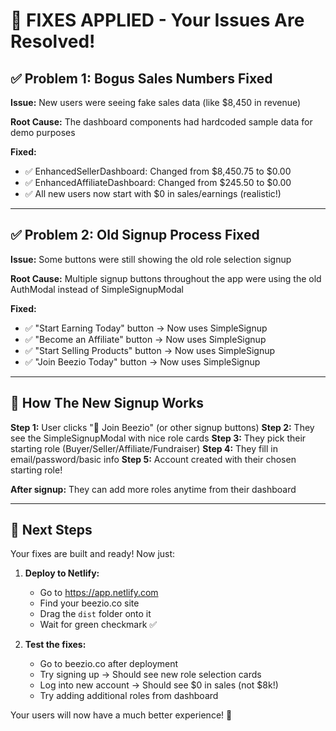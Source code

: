 # 🔧 FIXES APPLIED - Your Issues Are Resolved!

## ✅ **Problem 1: Bogus Sales Numbers Fixed**

**Issue:** New users were seeing fake sales data (like $8,450 in revenue)

**Root Cause:** The dashboard components had hardcoded sample data for demo purposes

**Fixed:** 
- ✅ EnhancedSellerDashboard: Changed from $8,450.75 to $0.00
- ✅ EnhancedAffiliateDashboard: Changed from $245.50 to $0.00  
- ✅ All new users now start with $0 in sales/earnings (realistic!)

---

## ✅ **Problem 2: Old Signup Process Fixed**

**Issue:** Some buttons were still showing the old role selection signup

**Root Cause:** Multiple signup buttons throughout the app were using the old AuthModal instead of SimpleSignupModal

**Fixed:** 
- ✅ "Start Earning Today" button → Now uses SimpleSignup
- ✅ "Become an Affiliate" button → Now uses SimpleSignup
- ✅ "Start Selling Products" button → Now uses SimpleSignup  
- ✅ "Join Beezio Today" button → Now uses SimpleSignup

---

## 🎯 **How The New Signup Works**

**Step 1:** User clicks "🚀 Join Beezio" (or other signup buttons)
**Step 2:** They see the SimpleSignupModal with nice role cards
**Step 3:** They pick their starting role (Buyer/Seller/Affiliate/Fundraiser)
**Step 4:** They fill in email/password/basic info
**Step 5:** Account created with their chosen starting role!

**After signup:** They can add more roles anytime from their dashboard

---

## 🚀 **Next Steps**

Your fixes are built and ready! Now just:

1. **Deploy to Netlify:**
   - Go to https://app.netlify.com
   - Find your beezio.co site
   - Drag the `dist` folder onto it
   - Wait for green checkmark ✅

2. **Test the fixes:**
   - Go to beezio.co after deployment
   - Try signing up → Should see new role selection cards
   - Log into new account → Should see $0 in sales (not $8k!)
   - Try adding additional roles from dashboard

Your users will now have a much better experience! 🎉
